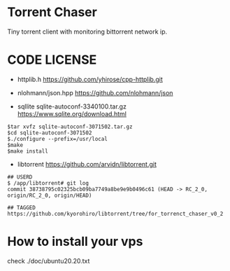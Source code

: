 # Torrent Chaser

Tiny torrent client with monitoring bittorrent network ip.


# CODE LICENSE

- httplib.h
  https://github.com/yhirose/cpp-httplib.git

- nlohmann/json.hpp
  https://github.com/nlohmann/json

- sqllite
sqlite-autoconf-3340100.tar.gz
https://www.sqlite.org/download.html
```
$tar xvfz sqlite-autoconf-3071502.tar.gz
$cd sqlite-autoconf-3071502
$./configure --prefix=/usr/local
$make
$make install
```

- libtorrent 
https://github.com/arvidn/libtorrent.git 

```
## USERD 
$ /app/libtorrent# git log
commit 38738795c02325bcb09ba7749a8be9e9b0496c61 (HEAD -> RC_2_0, origin/RC_2_0, origin/HEAD)

## TAGGED
https://github.com/kyorohiro/libtorrent/tree/for_torrenct_chaser_v0_2

```


# How to install your vps

check ./doc/ubuntu20.20.txt

